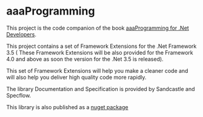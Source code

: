 # aaaProgramming

This project is the code companion of the book [aaaProgramming for .Net Developers](https://www.gitbook.com/book/hdorgeval/aaa-programming-pour-les-developpeurs-net).

This project contains a set of Framework Extensions for the .Net Framework 3.5 ( These Framework Extensions will be also provided for the Framework 4.0 and above as soon the version for the .Net 3.5 is released).

This set of Framework Extensions will help you make a cleaner code and will also help you deliver high quality code more rapidly.

The library Documentation and Specification is provided by Sandcastle and Specflow.

This library is also published as a [nuget package](https://www.nuget.org/packages/aaaProgramming.Framework3.5Extensions)
